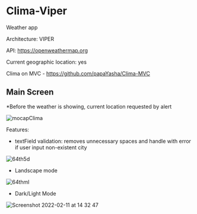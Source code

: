 # Clima-Viper

Weather app

Architecture: VIPER

API: https://openweathermap.org

Сurrent geographic location: yes

Clima on MVC - https://github.com/papaYasha/Clima-MVC


## Main Screen

*Before the weather is showing, current location requested by alert

![mocapClima](https://user-images.githubusercontent.com/90447243/153580045-d3bd2223-210e-48e5-91ee-1365e45b75ea.png)


Features: 
   - textField validation: removes unnecessary spaces and handle with error if user input non-existent city
  
  ![64th5d](https://user-images.githubusercontent.com/90447243/153581863-a130ca3b-4d6f-43e8-bbc2-31729a620893.gif)



   - Landscape mode

  ![64thml](https://user-images.githubusercontent.com/90447243/153582489-ea6f21c2-bb50-40f4-88d6-9ca3e2fc7735.gif)
  
  
  
   - Dark/Light Mode

  ![Screenshot 2022-02-11 at 14 32 47](https://user-images.githubusercontent.com/90447243/153584538-70e939ee-5bf9-4990-8aed-eebb95482891.png)

  





